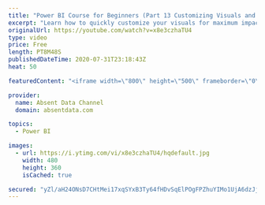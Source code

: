 ```yaml
---
title: "Power BI Course for Beginners (Part 13 Customizing Visuals and Dashboard Structure)"
excerpt: "Learn how to quickly customize your visuals for maximum impact and use visual philosophy to improve your insights."
originalUrl: https://youtube.com/watch?v=x8e3czhaTU4
type: video
price: Free
length: PT8M48S
publishedDateTime: 2020-07-31T23:18:43Z
heat: 50

featuredContent: "<iframe width=\"800\" height=\"500\" frameborder=\"0\" src=\"https://www.youtube.com/embed/x8e3czhaTU4\" allow=\"accelerometer; autoplay; encrypted-media; gyroscope; picture-in-picture\" allowfullscreen></iframe>"

provider:
  name: Absent Data Channel
  domain: absentdata.com

topics:
  - Power BI

images:
  - url: https://i.ytimg.com/vi/x8e3czhaTU4/hqdefault.jpg
    width: 480
    height: 360
    isCached: true

secured: "yZl/aH24ONsD7CHtMei17xqSYxB3Ty64fHDvSqElPOgFPZhuYIMo1UjA6dzJjM2jxIRwlrYXpCtdnIV/YjwIo8UXqDJqk8bHSSmVMP5uhACQhme5q+RX62jpJ0MMkBAiOviSZbfMUBR5V3ylUeh+nkVDOtXmkMGHjkZD8zrZtE/SarAGklkXd03RaoCgxVXTr5Kp9Wp1nKhMHjGjL2h5JxucpIfaj8+hm8viRiv+XfPxQY8bBEzZIVU0ouDKNwhjc/2lGmI4BoLqxH2/pzVnKpATrHbptqxRRUjd6hN9IBh5YBVFgnJyW/e1m9Y121wyU5AHXGg3XSFtCY+H18pwHGmW+WnShZWAP7sMsIKSSs3UZH5Bu20JCPswDLKaQzDV0ZZFGsqbTsgGZI7qaFYq0CnNb0mI3oyBnnNnZE5yMZY=;U/u+x+m5FuGDL/Yep26CtA=="
---
```


